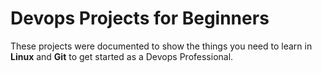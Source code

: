 # Devops Projects for Beginners

These projects were documented to show the things you need to learn in **Linux** and **Git** to get started as a Devops Professional.
